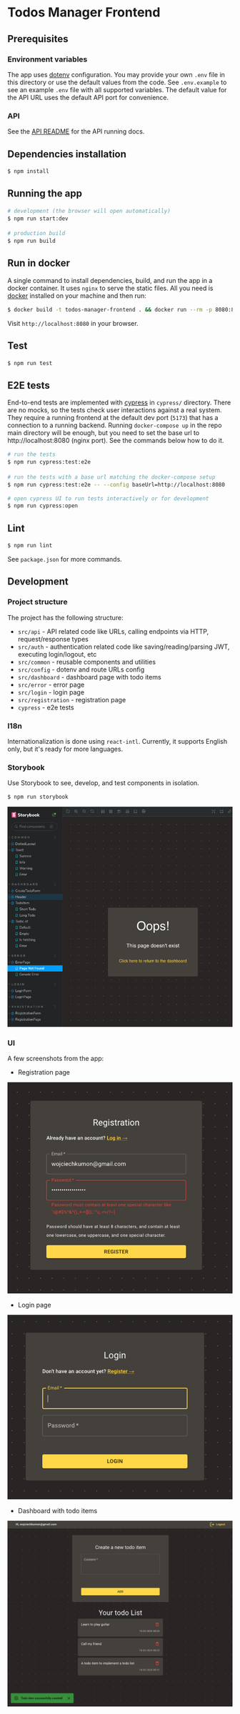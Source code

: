 # Todos Manager Frontend

## Prerequisites

### Environment variables
The app uses [dotenv](https://github.com/motdotla/dotenv) configuration.
You may provide your own `.env` file in this directory or use the default values from the code.
See `.env.example` to see an example `.env` file with all supported variables.
The default value for the API URL uses the default API port for convenience.

### API
See the [API README](../api/README.md) for the API running docs.

## Dependencies installation

```bash
$ npm install
```

## Running the app

```bash
# development (the browser will open automatically)
$ npm run start:dev

# production build
$ npm run build
```

## Run in docker
A single command to install dependencies, build, and run the app in a docker container.
It uses `nginx` to serve the static files.
All you need is [docker](https://docs.docker.com/) installed on your machine and then run:
```bash
$ docker build -t todos-manager-frontend . && docker run --rm -p 8080:80 todos-manager-frontend
```
Visit `http://localhost:8080` in your browser.

## Test

```bash
$ npm run test
```

## E2E tests
End-to-end tests are implemented with [cypress](https://www.cypress.io/) in `cypress/` directory.
There are no mocks, so the tests check user interactions against a real system.
They require a running frontend at the default dev port (`5173`) that has a connection to a running backend.
Running `docker-compose up` in the repo main directory will be enough, but you need to set the base url to http://localhost:8080 (nginx port).
See the commands below how to do it.

```bash
# run the tests
$ npm run cypress:test:e2e

# run the tests with a base url matching the docker-compose setup
$ npm run cypress:test:e2e -- --config baseUrl=http://localhost:8080
```

```bash
# open cypress UI to run tests interactively or for development
$ npm run cypress:open
```

## Lint

```bash
$ npm run lint
```

See `package.json` for more commands.


## Development

### Project structure
The project has the following structure:
- `src/api` - API related code like URLs, calling endpoints via HTTP, request/response types
- `src/auth` - authentication related code like saving/reading/parsing JWT, executing login/logout, etc
- `src/common` - reusable components and utilities
- `src/config` - dotenv and route URLs config
- `src/dashboard` - dashboard page with todo items
- `src/error` - error page
- `src/login` - login page
- `src/registration` - registration page
- `cypress` - e2e tests

### I18n
Internationalization is done using `react-intl`.
Currently, it supports English only, but it's ready for more languages.

### Storybook
Use Storybook to see, develop, and test components in isolation.
```bash
$ npm run storybook
```

![Storybook](docs/storybook.png "Storybook")


### UI

A few screenshots from the app:
- Registration page

![Registration](docs/registration.png "Registration")

- Login page

![Login](docs/login.png "Login")

- Dashboard with todo items

![Dashboard](docs/dashboard.png "Dashboard")
